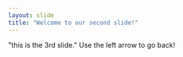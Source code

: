 ```yaml
---
layout: slide
title: "Welcome to our second slide!"
---
```

"this is the 3rd slide."
Use the left arrow to go back!
